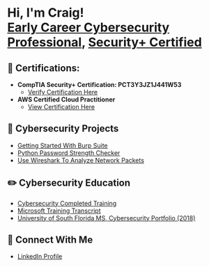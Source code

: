 <h1>Hi, I'm Craig! <br/><a href="https://github.com/craiglashley">Early Career Cybersecurity Professional</a>, <a href="https://www.linkedin.com/in/craig-l-6298a6a4/">Security+ Certified</a></h1>

<h2> 🥇   Certifications:</h2>

- <b>CompTIA Security+ Certification: PCT3Y3JZ1J441W53</b>
  - [Verify Certification Here](https://www.certmetrics.com/comptia/public/verification.aspx/)
- <b>AWS Certified Cloud Practitioner</b>
  - [View Certification Here](https://www.credly.com/badges/90b59e99-aff9-4684-97fa-837281db3e52?source=linked_in_profile)


<h2>  📓   Cybersecurity Projects</h2>

- [Getting Started With Burp Suite](https://nosy-pamphlet-17d.notion.site/Getting-Started-With-Burp-Suite-67e551c4d6e846fd809f3d6396240dfd)
- [Python Password Strength Checker](https://nosy-pamphlet-17d.notion.site/Python-Password-Strength-Checker-3ccc0c3acc4e4b9d8251ad6aaeab980c)
- [Use Wireshark To Analyze Network Packets](https://nosy-pamphlet-17d.notion.site/Use-Wireshark-To-Analyze-Network-Packets-720916dda6904696a7af1764a49e823a)

<h2>✏️  Cybersecurity Education</h2>

  - [Cybersecurity Completed Training](https://nosy-pamphlet-17d.notion.site/Craig-Lashley-s-Cybersecurity-Portfolio-80458ca89f484f16a084ac49410a4710#:~:text=Cybersecurity%20Education)
  - [Microsoft Training Transcript](https://learn.microsoft.com/en-us/users/craiglashley-5306/transcript/dwg6qi5486eq539)
  - [University of South Florida MS, Cybersecurity Portfolio (2018)](https://learn.microsoft.com/en-us/users/craiglashley-5306/transcript/dwg6qi5486eq539](https://usflearn.instructure.com/eportfolios/33297?verifier=c5F8WSLrV22QlExNKYGTiDVekwv9cORC5aelqOti))

<h2> 📱   Connect With Me</h2>

  - [LinkedIn Profile](https://www.linkedin.com/in/craig-l-6298a6a4/)
